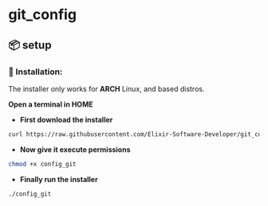 # git_config
## 📦 setup

### 💾 Installation:
The installer only works for **ARCH** Linux, and based distros.

<b>Open a terminal in HOME</b>

- **First download the installer**
```sh
curl https://raw.githubusercontent.com/Elixir-Software-Developer/git_config/master/config_git -o $HOME/config_git
```

- **Now give it execute permissions**
```sh
chmod +x config_git
```
- **Finally run the installer**
```sh
./config_git
```
